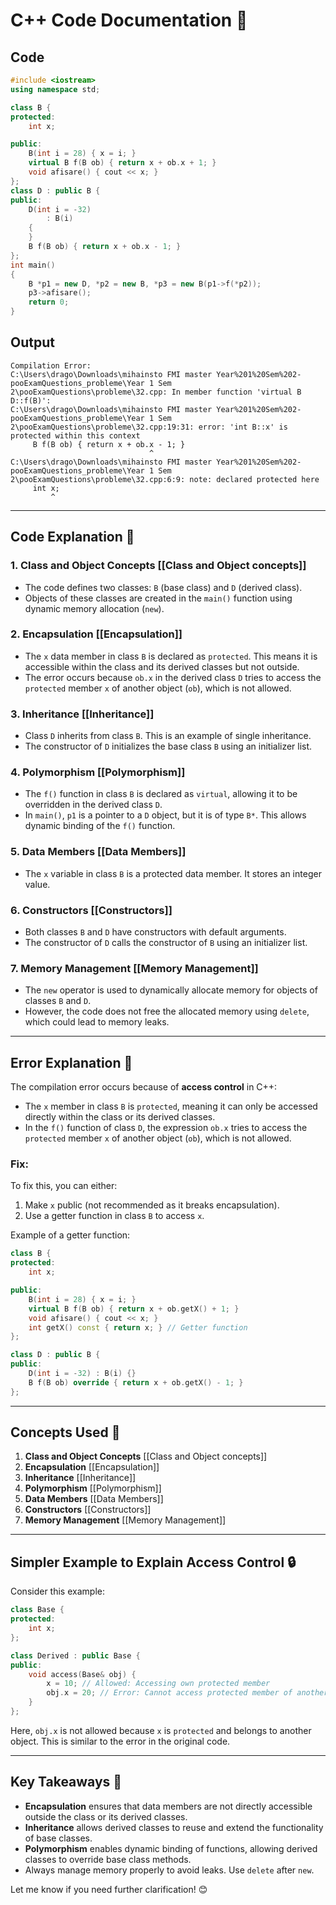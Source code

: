 # C++ Code Documentation 📄

## Code
```cpp
#include <iostream>
using namespace std;

class B {
protected:
    int x;

public:
    B(int i = 28) { x = i; }
    virtual B f(B ob) { return x + ob.x + 1; }
    void afisare() { cout << x; }
};
class D : public B {
public:
    D(int i = -32)
        : B(i)
    {
    }
    B f(B ob) { return x + ob.x - 1; }
};
int main()
{
    B *p1 = new D, *p2 = new B, *p3 = new B(p1->f(*p2));
    p3->afisare();
    return 0;
}
```

## Output
```
Compilation Error:
C:\Users\drago\Downloads\mihainsto FMI master Year%201%20Sem%202-pooExamQuestions_probleme\Year 1 Sem 2\pooExamQuestions\probleme\32.cpp: In member function 'virtual B D::f(B)':
C:\Users\drago\Downloads\mihainsto FMI master Year%201%20Sem%202-pooExamQuestions_probleme\Year 1 Sem 2\pooExamQuestions\probleme\32.cpp:19:31: error: 'int B::x' is protected within this context
     B f(B ob) { return x + ob.x - 1; }
                               ^
C:\Users\drago\Downloads\mihainsto FMI master Year%201%20Sem%202-pooExamQuestions_probleme\Year 1 Sem 2\pooExamQuestions\probleme\32.cpp:6:9: note: declared protected here
     int x;
         ^
```

---

## Code Explanation 🧐

### 1. **Class and Object Concepts** [[Class and Object concepts]]
   - The code defines two classes: `B` (base class) and `D` (derived class).
   - Objects of these classes are created in the `main()` function using dynamic memory allocation (`new`).

### 2. **Encapsulation** [[Encapsulation]]
   - The `x` data member in class `B` is declared as `protected`. This means it is accessible within the class and its derived classes but not outside.
   - The error occurs because `ob.x` in the derived class `D` tries to access the `protected` member `x` of another object (`ob`), which is not allowed.

### 3. **Inheritance** [[Inheritance]]
   - Class `D` inherits from class `B`. This is an example of single inheritance.
   - The constructor of `D` initializes the base class `B` using an initializer list.

### 4. **Polymorphism** [[Polymorphism]]
   - The `f()` function in class `B` is declared as `virtual`, allowing it to be overridden in the derived class `D`.
   - In `main()`, `p1` is a pointer to a `D` object, but it is of type `B*`. This allows dynamic binding of the `f()` function.

### 5. **Data Members** [[Data Members]]
   - The `x` variable in class `B` is a protected data member. It stores an integer value.

### 6. **Constructors** [[Constructors]]
   - Both classes `B` and `D` have constructors with default arguments.
   - The constructor of `D` calls the constructor of `B` using an initializer list.

### 7. **Memory Management** [[Memory Management]]
   - The `new` operator is used to dynamically allocate memory for objects of classes `B` and `D`.
   - However, the code does not free the allocated memory using `delete`, which could lead to memory leaks.

---

## Error Explanation 🚨

The compilation error occurs because of **access control** in C++:
- The `x` member in class `B` is `protected`, meaning it can only be accessed directly within the class or its derived classes.
- In the `f()` function of class `D`, the expression `ob.x` tries to access the `protected` member `x` of another object (`ob`), which is not allowed.

### Fix:
To fix this, you can either:
1. Make `x` public (not recommended as it breaks encapsulation).
2. Use a getter function in class `B` to access `x`.

Example of a getter function:
```cpp
class B {
protected:
    int x;

public:
    B(int i = 28) { x = i; }
    virtual B f(B ob) { return x + ob.getX() + 1; }
    void afisare() { cout << x; }
    int getX() const { return x; } // Getter function
};

class D : public B {
public:
    D(int i = -32) : B(i) {}
    B f(B ob) override { return x + ob.getX() - 1; }
};
```

---

## Concepts Used 🧠

1. **Class and Object Concepts** [[Class and Object concepts]]
2. **Encapsulation** [[Encapsulation]]
3. **Inheritance** [[Inheritance]]
4. **Polymorphism** [[Polymorphism]]
5. **Data Members** [[Data Members]]
6. **Constructors** [[Constructors]]
7. **Memory Management** [[Memory Management]]

---

## Simpler Example to Explain Access Control 🔒

Consider this example:
```cpp
class Base {
protected:
    int x;
};

class Derived : public Base {
public:
    void access(Base& obj) {
        x = 10; // Allowed: Accessing own protected member
        obj.x = 20; // Error: Cannot access protected member of another object
    }
};
```

Here, `obj.x` is not allowed because `x` is `protected` and belongs to another object. This is similar to the error in the original code.

---

## Key Takeaways 🎯

- **Encapsulation** ensures that data members are not directly accessible outside the class or its derived classes.
- **Inheritance** allows derived classes to reuse and extend the functionality of base classes.
- **Polymorphism** enables dynamic binding of functions, allowing derived classes to override base class methods.
- Always manage memory properly to avoid leaks. Use `delete` after `new`.

Let me know if you need further clarification! 😊